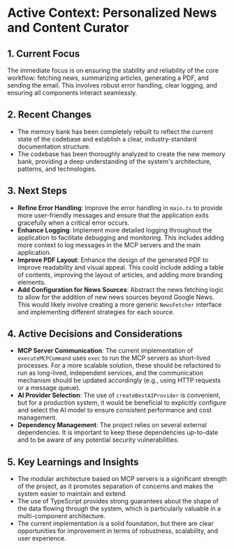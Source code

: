 # Active Context: Personalized News and Content Curator

## 1. Current Focus

The immediate focus is on ensuring the stability and reliability of the core workflow: fetching news, summarizing articles, generating a PDF, and sending the email. This involves robust error handling, clear logging, and ensuring all components interact seamlessly.

## 2. Recent Changes

-   The memory bank has been completely rebuilt to reflect the current state of the codebase and establish a clear, industry-standard documentation structure.
-   The codebase has been thoroughly analyzed to create the new memory bank, providing a deep understanding of the system's architecture, patterns, and technologies.

## 3. Next Steps

-   **Refine Error Handling**: Improve the error handling in `main.ts` to provide more user-friendly messages and ensure that the application exits gracefully when a critical error occurs.
-   **Enhance Logging**: Implement more detailed logging throughout the application to facilitate debugging and monitoring. This includes adding more context to log messages in the MCP servers and the main application.
-   **Improve PDF Layout**: Enhance the design of the generated PDF to improve readability and visual appeal. This could include adding a table of contents, improving the layout of articles, and adding more branding elements.
-   **Add Configuration for News Sources**: Abstract the news fetching logic to allow for the addition of new news sources beyond Google News. This would likely involve creating a more generic `NewsFetcher` interface and implementing different strategies for each source.

## 4. Active Decisions and Considerations

-   **MCP Server Communication**: The current implementation of `executeMCPCommand` uses `exec` to run the MCP servers as short-lived processes. For a more scalable solution, these should be refactored to run as long-lived, independent services, and the communication mechanism should be updated accordingly (e.g., using HTTP requests or a message queue).
-   **AI Provider Selection**: The use of `createBestAIProvider` is convenient, but for a production system, it would be beneficial to explicitly configure and select the AI model to ensure consistent performance and cost management.
-   **Dependency Management**: The project relies on several external dependencies. It is important to keep these dependencies up-to-date and to be aware of any potential security vulnerabilities.

## 5. Key Learnings and Insights

-   The modular architecture based on MCP servers is a significant strength of the project, as it promotes separation of concerns and makes the system easier to maintain and extend.
-   The use of TypeScript provides strong guarantees about the shape of the data flowing through the system, which is particularly valuable in a multi-component architecture.
-   The current implementation is a solid foundation, but there are clear opportunities for improvement in terms of robustness, scalability, and user experience.
